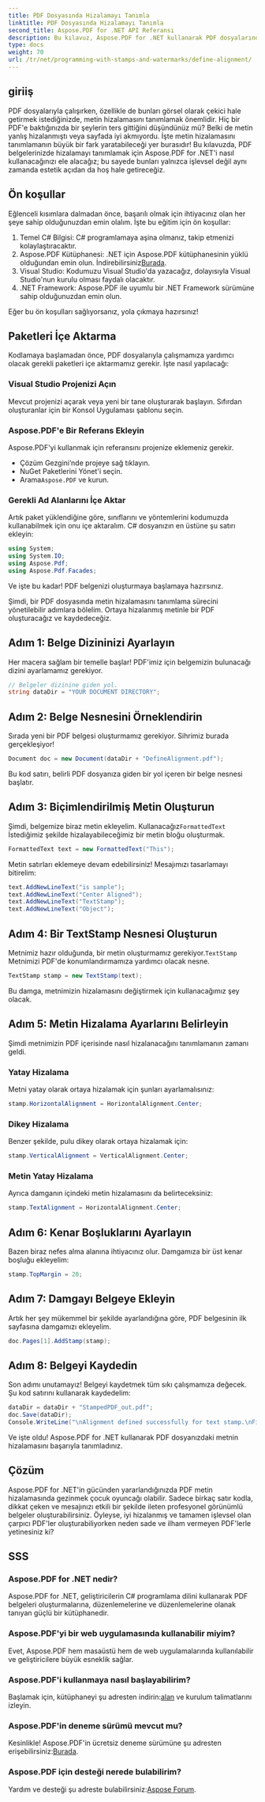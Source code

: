 ```yaml
---
title: PDF Dosyasında Hizalamayı Tanımla
linktitle: PDF Dosyasında Hizalamayı Tanımla
second_title: Aspose.PDF for .NET API Referansı
description: Bu kılavuz, Aspose.PDF for .NET kullanarak PDF dosyalarında metin hizalamasının nasıl tanımlanacağını adım adım bir eğitimle birlikte ele almaktadır.
type: docs
weight: 70
url: /tr/net/programming-with-stamps-and-watermarks/define-alignment/
---
```

## giriiş

PDF dosyalarıyla çalışırken, özellikle de bunları görsel olarak çekici hale getirmek istediğinizde, metin hizalamasını tanımlamak önemlidir. Hiç bir PDF'e baktığınızda bir şeylerin ters gittiğini düşündünüz mü? Belki de metin yanlış hizalanmıştı veya sayfada iyi akmıyordu. İşte metin hizalamasını tanımlamanın büyük bir fark yaratabileceği yer burasıdır! Bu kılavuzda, PDF belgelerinizde hizalamayı tanımlamak için Aspose.PDF for .NET'i nasıl kullanacağınızı ele alacağız; bu sayede bunları yalnızca işlevsel değil aynı zamanda estetik açıdan da hoş hale getireceğiz.

## Ön koşullar

Eğlenceli kısımlara dalmadan önce, başarılı olmak için ihtiyacınız olan her şeye sahip olduğunuzdan emin olalım. İşte bu eğitim için ön koşullar:

1. Temel C# Bilgisi: C# programlamaya aşina olmanız, takip etmenizi kolaylaştıracaktır.
2.  Aspose.PDF Kütüphanesi: .NET için Aspose.PDF kütüphanesinin yüklü olduğundan emin olun. İndirebilirsiniz[Burada](https://releases.aspose.com/pdf/net/).
3. Visual Studio: Kodumuzu Visual Studio'da yazacağız, dolayısıyla Visual Studio'nun kurulu olması faydalı olacaktır.
4. .NET Framework: Aspose.PDF ile uyumlu bir .NET Framework sürümüne sahip olduğunuzdan emin olun.

Eğer bu ön koşulları sağlıyorsanız, yola çıkmaya hazırsınız!

## Paketleri İçe Aktarma

Kodlamaya başlamadan önce, PDF dosyalarıyla çalışmamıza yardımcı olacak gerekli paketleri içe aktarmamız gerekir. İşte nasıl yapılacağı:

### Visual Studio Projenizi Açın

Mevcut projenizi açarak veya yeni bir tane oluşturarak başlayın. Sıfırdan oluşturanlar için bir Konsol Uygulaması şablonu seçin.

### Aspose.PDF'e Bir Referans Ekleyin

Aspose.PDF'yi kullanmak için referansını projenize eklemeniz gerekir. 

- Çözüm Gezgini’nde projeye sağ tıklayın.
- NuGet Paketlerini Yönet'i seçin.
-  Arama`Aspose.PDF` ve kurun.

### Gerekli Ad Alanlarını İçe Aktar

Artık paket yüklendiğine göre, sınıflarını ve yöntemlerini kodumuzda kullanabilmek için onu içe aktaralım. C# dosyanızın en üstüne şu satırı ekleyin:

```csharp
using System;
using System.IO;
using Aspose.Pdf;
using Aspose.Pdf.Facades;
```

Ve işte bu kadar! PDF belgenizi oluşturmaya başlamaya hazırsınız.

Şimdi, bir PDF dosyasında metin hizalamasını tanımlama sürecini yönetilebilir adımlara bölelim. Ortaya hizalanmış metinle bir PDF oluşturacağız ve kaydedeceğiz.

## Adım 1: Belge Dizininizi Ayarlayın

Her macera sağlam bir temelle başlar! PDF'imiz için belgemizin bulunacağı dizini ayarlamamız gerekiyor.

```csharp
// Belgeler dizinine giden yol.
string dataDir = "YOUR DOCUMENT DIRECTORY";
```

## Adım 2: Belge Nesnesini Örneklendirin

Sırada yeni bir PDF belgesi oluşturmamız gerekiyor. Sihrimiz burada gerçekleşiyor!

```csharp
Document doc = new Document(dataDir + "DefineAlignment.pdf");
```

Bu kod satırı, belirli PDF dosyanıza giden bir yol içeren bir belge nesnesi başlatır.

## Adım 3: Biçimlendirilmiş Metin Oluşturun

 Şimdi, belgemize biraz metin ekleyelim. Kullanacağız`FormattedText` İstediğimiz şekilde hizalayabileceğimiz bir metin bloğu oluşturmak.

```csharp
FormattedText text = new FormattedText("This");
```

Metin satırları eklemeye devam edebilirsiniz! Mesajımızı tasarlamayı bitirelim:

```csharp
text.AddNewLineText("is sample");
text.AddNewLineText("Center Aligned");
text.AddNewLineText("TextStamp");
text.AddNewLineText("Object");
```

## Adım 4: Bir TextStamp Nesnesi Oluşturun

Metnimiz hazır olduğunda, bir metin oluşturmamız gerekiyor.`TextStamp` Metnimizi PDF'de konumlandırmamıza yardımcı olacak nesne.

```csharp
TextStamp stamp = new TextStamp(text);
```

Bu damga, metnimizin hizalamasını değiştirmek için kullanacağımız şey olacak.

## Adım 5: Metin Hizalama Ayarlarını Belirleyin

Şimdi metnimizin PDF içerisinde nasıl hizalanacağını tanımlamanın zamanı geldi.

### Yatay Hizalama

Metni yatay olarak ortaya hizalamak için şunları ayarlamalısınız:

```csharp
stamp.HorizontalAlignment = HorizontalAlignment.Center;
```

### Dikey Hizalama

Benzer şekilde, pulu dikey olarak ortaya hizalamak için:

```csharp
stamp.VerticalAlignment = VerticalAlignment.Center;
```

### Metin Yatay Hizalama

Ayrıca damganın içindeki metin hizalamasını da belirteceksiniz:

```csharp
stamp.TextAlignment = HorizontalAlignment.Center;
```

## Adım 6: Kenar Boşluklarını Ayarlayın

Bazen biraz nefes alma alanına ihtiyacınız olur. Damgamıza bir üst kenar boşluğu ekleyelim:

```csharp
stamp.TopMargin = 20;
```

## Adım 7: Damgayı Belgeye Ekleyin

Artık her şey mükemmel bir şekilde ayarlandığına göre, PDF belgesinin ilk sayfasına damgamızı ekleyelim.

```csharp
doc.Pages[1].AddStamp(stamp);
```

## Adım 8: Belgeyi Kaydedin

Son adımı unutamayız! Belgeyi kaydetmek tüm sıkı çalışmamıza değecek. Şu kod satırını kullanarak kaydedelim:

```csharp
dataDir = dataDir + "StampedPDF_out.pdf";
doc.Save(dataDir);
Console.WriteLine("\nAlignment defined successfully for text stamp.\nFile saved at " + dataDir);
```

Ve işte oldu! Aspose.PDF for .NET kullanarak PDF dosyanızdaki metnin hizalamasını başarıyla tanımladınız.

## Çözüm

Aspose.PDF for .NET'in gücünden yararlandığınızda PDF metin hizalamasında gezinmek çocuk oyuncağı olabilir. Sadece birkaç satır kodla, dikkat çeken ve mesajınızı etkili bir şekilde ileten profesyonel görünümlü belgeler oluşturabilirsiniz. Öyleyse, iyi hizalanmış ve tamamen işlevsel olan çarpıcı PDF'ler oluşturabiliyorken neden sade ve ilham vermeyen PDF'lerle yetinesiniz ki? 

## SSS

### Aspose.PDF for .NET nedir?  
Aspose.PDF for .NET, geliştiricilerin C# programlama dilini kullanarak PDF belgeleri oluşturmalarına, düzenlemelerine ve düzenlemelerine olanak tanıyan güçlü bir kütüphanedir.

### Aspose.PDF'yi bir web uygulamasında kullanabilir miyim?  
Evet, Aspose.PDF hem masaüstü hem de web uygulamalarında kullanılabilir ve geliştiricilere büyük esneklik sağlar.

### Aspose.PDF'i kullanmaya nasıl başlayabilirim?  
 Başlamak için, kütüphaneyi şu adresten indirin:[alan](https://releases.aspose.com/pdf/net/) ve kurulum talimatlarını izleyin.

### Aspose.PDF'in deneme sürümü mevcut mu?  
 Kesinlikle! Aspose.PDF'in ücretsiz deneme sürümüne şu adresten erişebilirsiniz:[Burada](https://releases.aspose.com/).

### Aspose.PDF için desteği nerede bulabilirim?  
 Yardım ve desteği şu adreste bulabilirsiniz:[Aspose Forum](https://forum.aspose.com/c/pdf/10).